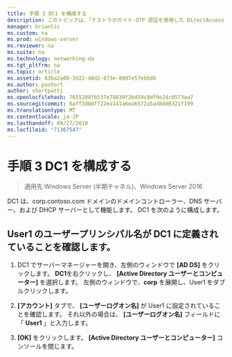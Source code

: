 ```yaml
---
title: 手順 3 DC1 を構成する
description: このトピックは、「テストラボガイド-OTP 認証を使用した DirectAccess のデモンストレーション」と「RSA SecurID for Windows Server 2016」に含まれています。
manager: brianlic
ms.custom: na
ms.prod: windows-server
ms.reviewer: na
ms.suite: na
ms.technology: networking-da
ms.tgt_pltfrm: na
ms.topic: article
ms.assetid: 836a2a08-3d22-48d2-873e-80d7e57ebbd6
ms.author: pashort
author: shortpatti
ms.openlocfilehash: 7655208fb537e78839f2b459c8df0e24c0573aa7
ms.sourcegitcommit: 6aff3d88ff22ea141a6ea6572a5ad8dd6321f199
ms.translationtype: MT
ms.contentlocale: ja-JP
ms.lasthandoff: 09/27/2019
ms.locfileid: "71367547"
---
```

# <a name="step-3-configure-dc1"></a>手順 3 DC1 を構成する

>適用先:Windows Server (半期チャネル)、Windows Server 2016

DC1 は、corp.contoso.com ドメインのドメインコントローラー、DNS サーバー、および DHCP サーバーとして機能します。 DC1 を次のように構成します。  
  
## <a name="verify-user1-has-a-user-principal-name-defined-on-dc1"></a>User1 のユーザープリンシパル名が DC1 に定義されていることを確認します。  
  
1.  DC1 でサーバーマネージャーを開き、左側のウィンドウで **[AD DS]** をクリックします。 **DC1**を右クリックし、 **[Active Directory ユーザーとコンピューター]** を選択します。 左側のウィンドウで、**corp** を展開し、User1 をダブルクリックします。  
  
2.  **[アカウント]** タブで、 **[ユーザーログオン名]** が User1 に設定されていることを確認します。 それ以外の場合は、 **[ユーザーログオン名]** フィールドに「 **User1** 」と入力します。  
  
3.  **[OK]** をクリックします。 **[Active Directory ユーザーとコンピューター]** コンソールを閉じます。  
  



